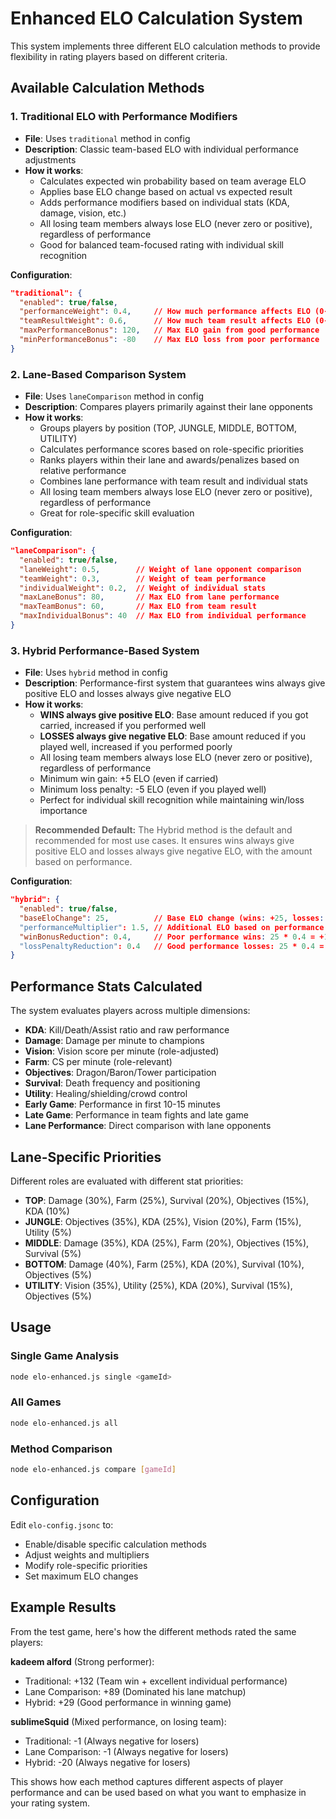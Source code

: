 # Enhanced ELO Calculation System

This system implements three different ELO calculation methods to provide flexibility in rating players based on different criteria.

## Available Calculation Methods

### 1. Traditional ELO with Performance Modifiers

- **File**: Uses `traditional` method in config
- **Description**: Classic team-based ELO with individual performance adjustments
- **How it works**:
  - Calculates expected win probability based on team average ELO
  - Applies base ELO change based on actual vs expected result
  - Adds performance modifiers based on individual stats (KDA, damage, vision, etc.)
  - All losing team members always lose ELO (never zero or positive), regardless of performance
  - Good for balanced team-focused rating with individual skill recognition

**Configuration**:

```json
"traditional": {
  "enabled": true/false,
  "performanceWeight": 0.4,     // How much performance affects ELO (0-1)
  "teamResultWeight": 0.6,      // How much team result affects ELO (0-1)
  "maxPerformanceBonus": 120,   // Max ELO gain from good performance
  "minPerformanceBonus": -80    // Max ELO loss from poor performance
}
```

### 2. Lane-Based Comparison System

- **File**: Uses `laneComparison` method in config
- **Description**: Compares players primarily against their lane opponents
- **How it works**:
  - Groups players by position (TOP, JUNGLE, MIDDLE, BOTTOM, UTILITY)
  - Calculates performance scores based on role-specific priorities
  - Ranks players within their lane and awards/penalizes based on relative performance
  - Combines lane performance with team result and individual stats
  - All losing team members always lose ELO (never zero or positive), regardless of performance
  - Great for role-specific skill evaluation

**Configuration**:

```json
"laneComparison": {
  "enabled": true/false,
  "laneWeight": 0.5,        // Weight of lane opponent comparison
  "teamWeight": 0.3,        // Weight of team performance
  "individualWeight": 0.2,  // Weight of individual stats
  "maxLaneBonus": 80,       // Max ELO from lane performance
  "maxTeamBonus": 60,       // Max ELO from team result
  "maxIndividualBonus": 40  // Max ELO from individual performance
}
```

### 3. Hybrid Performance-Based System

- **File**: Uses `hybrid` method in config
- **Description**: Performance-first system that guarantees wins always give positive ELO and losses always give negative ELO
- **How it works**:
  - **WINS always give positive ELO**: Base amount reduced if you got carried, increased if you performed well
  - **LOSSES always give negative ELO**: Base amount reduced if you played well, increased if you performed poorly
  - All losing team members always lose ELO (never zero or positive), regardless of performance
  - Minimum win gain: +5 ELO (even if carried)
  - Minimum loss penalty: -5 ELO (even if you played well)
  - Perfect for individual skill recognition while maintaining win/loss importance

> **Recommended Default:** The Hybrid method is the default and recommended for most use cases. It ensures wins always give positive ELO and losses always give negative ELO, with the amount based on performance.

**Configuration**:

```json
"hybrid": {
  "enabled": true/false,
  "baseEloChange": 25,          // Base ELO change (wins: +25, losses: -25)
  "performanceMultiplier": 1.5, // Additional ELO based on performance
  "winBonusReduction": 0.4,     // Poor performance wins: 25 * 0.4 = +10 minimum
  "lossPenaltyReduction": 0.4   // Good performance losses: 25 * 0.4 = -10 minimum
}
```

## Performance Stats Calculated

The system evaluates players across multiple dimensions:

- **KDA**: Kill/Death/Assist ratio and raw performance
- **Damage**: Damage per minute to champions
- **Vision**: Vision score per minute (role-adjusted)
- **Farm**: CS per minute (role-relevant)
- **Objectives**: Dragon/Baron/Tower participation
- **Survival**: Death frequency and positioning
- **Utility**: Healing/shielding/crowd control
- **Early Game**: Performance in first 10-15 minutes
- **Late Game**: Performance in team fights and late game
- **Lane Performance**: Direct comparison with lane opponents

## Lane-Specific Priorities

Different roles are evaluated with different stat priorities:

- **TOP**: Damage (30%), Farm (25%), Survival (20%), Objectives (15%), KDA (10%)
- **JUNGLE**: Objectives (35%), KDA (25%), Vision (20%), Farm (15%), Utility (5%)
- **MIDDLE**: Damage (35%), KDA (25%), Farm (20%), Objectives (15%), Survival (5%)
- **BOTTOM**: Damage (40%), Farm (25%), KDA (20%), Survival (10%), Objectives (5%)
- **UTILITY**: Vision (35%), Utility (25%), KDA (20%), Survival (15%), Objectives (5%)

## Usage

### Single Game Analysis

```bash
node elo-enhanced.js single <gameId>
```

### All Games

```bash
node elo-enhanced.js all
```

### Method Comparison

```bash
node elo-enhanced.js compare [gameId]
```

## Configuration

Edit `elo-config.jsonc` to:

- Enable/disable specific calculation methods
- Adjust weights and multipliers
- Modify role-specific priorities
- Set maximum ELO changes

## Example Results

From the test game, here's how the different methods rated the same players:

**kadeem alford** (Strong performer):

- Traditional: +132 (Team win + excellent individual performance)
- Lane Comparison: +89 (Dominated his lane matchup)
- Hybrid: +29 (Good performance in winning game)

**sublimeSquid** (Mixed performance, on losing team):

- Traditional: -1 (Always negative for losers)
- Lane Comparison: -1 (Always negative for losers)
- Hybrid: -20 (Always negative for losers)

This shows how each method captures different aspects of player performance and can be used based on what you want to emphasize in your rating system.
